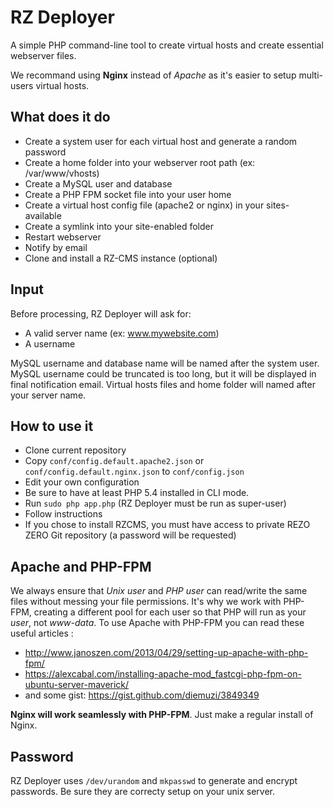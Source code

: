 # RZ Deployer

A simple PHP command-line tool to create virtual hosts and create essential webserver files.

We recommand using **Nginx** instead of *Apache* as it's easier to setup multi-users virtual hosts.

## What does it do

* Create a system user for each virtual host and generate a random password
* Create a home folder into your webserver root path (ex: /var/www/vhosts)
* Create a MySQL user and database
* Create a PHP FPM socket file into your user home
* Create a virtual host config file (apache2 or nginx) in your sites-available
* Create a symlink into your site-enabled folder
* Restart webserver
* Notify by email
* Clone and install a RZ-CMS instance (optional)

## Input

Before processing, RZ Deployer will ask for:

* A valid server name (ex: www.mywebsite.com)
* A username

MySQL username and database name will be named after the system user. 
MySQL username could be truncated is too long, but it will be displayed in final notification email.
Virtual hosts files and home folder will named after your server name.

## How to use it

* Clone current repository
* Copy `conf/config.default.apache2.json` or `conf/config.default.nginx.json` to `conf/config.json`
* Edit your own configuration
* Be sure to have at least PHP 5.4 installed in CLI mode.
* Run `sudo php app.php` (RZ Deployer must be run as super-user)
* Follow instructions
* If you chose to install RZCMS, you must have access to private REZO ZERO Git repository (a password will be requested)

## Apache and PHP-FPM

We always ensure that *Unix user* and *PHP user* can read/write the same files without messing your file permissions. It's why we work with PHP-FPM, creating a different pool for each user so that PHP will run as your *user*, not *www-data*. To use Apache with PHP-FPM you can read these useful articles : 

* http://www.janoszen.com/2013/04/29/setting-up-apache-with-php-fpm/ 
* https://alexcabal.com/installing-apache-mod_fastcgi-php-fpm-on-ubuntu-server-maverick/
* and some gist: https://gist.github.com/diemuzi/3849349

**Nginx will work seamlessly with PHP-FPM**. Just make a regular install of Nginx.

## Password

RZ Deployer uses `/dev/urandom` and `mkpasswd` to generate and encrypt passwords. Be sure they are correcty setup on your unix server.